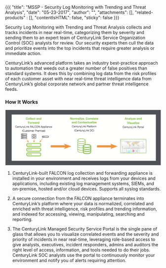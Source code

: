 {{{
"title": "MSSP - Security Log Monitoring with Trending and Threat Analysis",
"date": "05-23-2017",
"author": "",
"attachments": [],
"related-products" : [],
"contentIsHTML": false,
"sticky": false
}}}

Security Log Monitoring with Trending and Threat Analysis collects and tracks incidents in near real-time, categorizing them by severity and sending them to an expert team of CenturyLink Service Organization Control (SOC) analysts for review. Our security experts then cull the data and prioritize events into the top incidents that require greater analysis or immediate action.

CenturyLink’s advanced platform takes an industry best-practice approach to automation that weeds out a greater number of false positives than standard systems. It does this by combining log data from the risk profiles of each customer asset with near real-time threat intelligence data from CenturyLink’s global corporate network and partner threat intelligence feeds.

### How It Works

![Log monitoring diagram](../images/mssp-security-log-monitoring-1.png)

1. CenturyLink-built FALCON log collection and forwarding appliance is installed in your environment and receives logs from your devices and applications, including existing log management systems, SIEMs, and on-premise, hosted and/or cloud devices. Supports all syslog standards.

2. A secure connection from the FALCON appliance terminates into CenturyLink’s platform where your data is normalized, correlated and enriched with threat intelligence, risk profiles and trending information, and indexed for accessing, viewing, manipulating, searching and reporting.

3. The CenturyLink Managed Security Service Portal is the single pane of glass that allows you to visualize correlated events and the severity and priority of incidents in near real-time, leveraging role-based access to give analysts, executives, incident responders, admins and auditors the right level of access, information, and tools needed to do their jobs. CenturyLink SOC analysts use the portal to continuously monitor your environment and notify you of alerts requiring attention.
